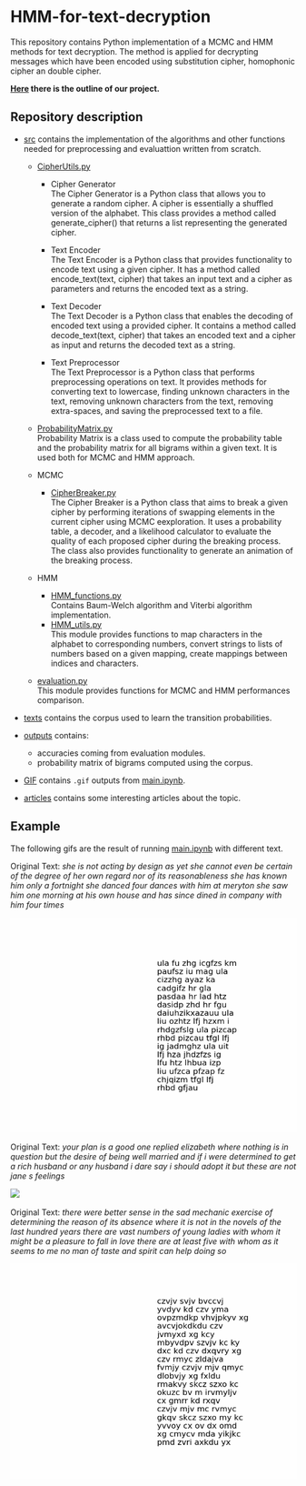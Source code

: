 # HMM-for-text-decryption

This repository contains Python implementation of a MCMC and HMM methods for text decryption.
The method is applied for decrypting messages which have been encoded using substitution cipher, homophonic cipher an double cipher.

**[Here](Decryption%20using%20HMM.pdf) there is the outline of our project.**
## Repository description

- [src](src/) contains the implementation of the algorithms and other functions needed for preprocessing and evaluattion written from scratch.

    - [CipherUtils.py](src/CipherUtils.py) 
        - Cipher Generator \
            The Cipher Generator is a Python class that allows you to generate a random cipher. A cipher is essentially a shuffled version of the alphabet. This class provides a method called generate_cipher() that returns a list representing the generated cipher.

        - Text Encoder \
            The Text Encoder is a Python class that provides functionality to encode text using a given cipher. It has a method called encode_text(text, cipher) that takes an input text and a cipher as parameters and returns the encoded text as a string.

        - Text Decoder \
            The Text Decoder is a Python class that enables the decoding of encoded text using a provided cipher. It contains a method called decode_text(text, cipher) that takes an encoded text and a cipher as input and returns the decoded text as a string.

        - Text Preprocessor \
            The Text Preprocessor is a Python class that performs preprocessing operations on text. It provides methods for converting text to lowercase, finding unknown characters in the text, removing unknown characters from the text, removing extra-spaces, and saving the preprocessed text to a file.

    - [ProbabilityMatrix.py](src/ProbabilityMatrix.py) \
            Probability Matrix is a class used to compute the probability table and the probability matrix for all bigrams within a given text. It is used both for MCMC and HMM approach.
      
    - MCMC
        - [CipherBreaker.py](src/CipherBreaker.py) \
            The Cipher Breaker is a Python class that aims to break a given cipher by performing iterations of swapping elements in the current cipher using MCMC eexploration. It uses a probability table, a decoder, and a likelihood calculator to evaluate the quality of each proposed cipher during the breaking process. The class also provides functionality to generate an animation of the breaking process.
    - HMM
      - [HMM_functions.py](src/HMM_functions.py) \
            Contains Baum-Welch algorithm and Viterbi algorithm implementation.
      - [HMM_utils.py](src/HMM_utils.py) \
            This module provides functions to map characters in the alphabet to corresponding numbers, convert strings to lists of numbers based on a given mapping, create mappings between indices and characters.

    - [evaluation.py](src/evaluation.py) \
            This module provides functions for MCMC and HMM performances comparison.
    
        
      
    
    
- [texts](texts/) contains the corpus used to learn the transition probabilities.

- [outputs](outputs/) contains:
    - accuracies coming from evaluation modules.
    - probability matrix of bigrams computed using the corpus.

- [GIF](GIF/) contains ```.gif``` outputs from [main.ipynb](main.ipynb).
- [articles](articles/) contains some interesting articles about the topic.

## Example

The following gifs are the result of running [main.ipynb](main.ipynb) with different text.

Original Text: *she is not acting by design as yet she cannot even be certain of the degree of her own regard nor of its reasonableness she has known him only a fortnight she danced four dances with him at meryton she saw him one morning at his own house and has since dined in company with him four times*

![](GIF/she%20is%20not.gif)


Original Text: *your plan is a good one replied elizabeth where nothing is in question but the desire of being well married and if i were determined to get a rich husband or any husband i dare say i should adopt it but these are not jane s feelings*

![](GIF/your%20plan.gif)


Original Text: *there were better sense in the sad mechanic exercise of determining the reason of its absence where it is not in the novels of the last hundred years there are vast numbers of young ladies with whom it might be a pleasure to fall in love there are at least five with whom as it seems to me no man of taste and spirit can help doing so*


![](GIF/there%20were.gif)

